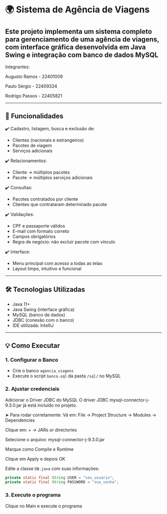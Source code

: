 # 🌍 Sistema de Agência de Viagens 

Este projeto implementa um sistema completo para gerenciamento de uma agência de viagens, com interface gráfica desenvolvida em **Java Swing** e integração com banco de dados **MySQL**
---
Integrantes:

Augusto Ramos - 22401009

Paulo Sérgio - 22409324

Rodrigo Passos - 22405821

---

## 🎯 Funcionalidades

✔️ Cadastro, listagem, busca e exclusão de:
- Clientes (nacionais e estrangeiros)
- Pacotes de viagem
- Serviços adicionais

✔️ Relacionamentos:
- Cliente → múltiplos pacotes
- Pacote → múltiplos serviços adicionais

✔️ Consultas:
- Pacotes contratados por cliente
- Clientes que contrataram determinado pacote

✔️ Validações:
- CPF e passaporte válidos
- E-mail com formato correto
- Campos obrigatórios
- Regra de negócio: não excluir pacote com vínculo

✔️ Interface:
- Menu principal com acesso a todas as telas
- Layout limpo, intuitivo e funcional

---

## 🛠 Tecnologias Utilizadas

- Java 11+
- Java Swing (interface gráfica)
- MySQL (banco de dados)
- JDBC (conexão com o banco)
- IDE utilizada: IntelliJ

---

## 💡 Como Executar

### 1. Configurar o Banco

- Crie o banco `agencia_viagens`
- Execute o script `banco.sql` da pasta `/sql/` no MySQL

### 2. Ajustar credenciais

Adicionar o Driver JDBC do MySQL
O driver JDBC mysql-connector-j-9.3.0.jar já está incluído no projeto.

➤ Para rodar corretamente:
Vá em: File → Project Structure → Modules → Dependencies

Clique em: + → JARs or directories

Selecione o arquivo: mysql-connector-j-9.3.0.jar

Marque como Compile e Runtime

Clique em Apply e depois OK


Edite a classe `DB.java` com suas informações:

```java
private static final String USER = "seu_usuario";
private static final String PASSWORD = "sua_senha";
```


### 3. Execute o programa

Clique no Main e execute o programa
